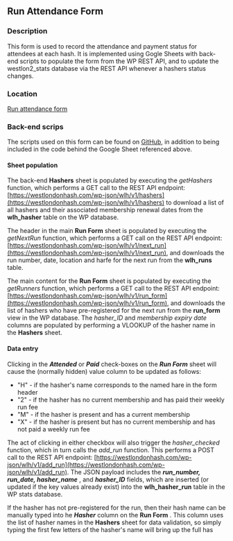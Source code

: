 


## Run Attendance Form
### Description
This form is used to record the attendance and payment status for attendees at each hash.  It is implemented using Gogle Sheets with back-end scripts to populate the form from the WP REST API, and to update the westlon2_stats database via the REST API whenever a hashers status changes.

### Location
[Run attendance form](https://docs.google.com/spreadsheets/d/1K0YOljGE2HHLYWpGt3HI9RvtwQnncWaLmcDvwE-ZFdc/edit#gid=873490598)

### Back-end scrips
The scripts used on this form can be found on [GitHub](https://raw.githubusercontent.com/rajbooth/Hash-Stats/master/code/run_form_scripts.gs), in addition to being included in the code behind the Google Sheet referenced above.

#### Sheet population
The back-end  **Hashers** sheet is populated by executing the *getHashers* function, which performs a GET call to the REST API endpoint:  [https://westlondonhash.com/wp-json/wlh/v1/hashers](https://westlondonhash.com/wp-json/wlh/v1/hashers) to download a list of all hashers and their associated membership renewal dates from the **wlh_hasher** table on the WP database.

The header in the  main **Run Form** sheet is populated by executing the *getNextRun* function, which performs a GET call on the REST API endpoint:  [https://westlondonhash.com/wp-json/wlh/v1/next_run](https://westlondonhash.com/wp-json/wlh/v1/next_run), and downloads the run number, date, location and harfe for the next run from the **wlh_runs** table.

The main content for the **Run Form** sheet is populated by executing the *getRunners* function, which performs a GET call to the REST API endpoint:  [https://westlondonhash.com/wp-json/wlh/v1/run_form](https://westlondonhash.com/wp-json/wlh/v1/run_form), and downloads the list of hashers who have pre-registered for the next run from the **run_form** view in the WP database.  The *hasher_ID* and *membership expiry date* columns are populated by performing a VLOOKUP of the hasher name in the **Hashers** sheet.

#### Data entry
Clicking in the ***Attended*** or ***Paid*** check-boxes on the ***Run Form*** sheet will cause the (normally hidden) value column to be updated as follows:

 - "H" - if the hasher's name corresponds to the named hare in the form header
 - "2" - if the hasher has no current membership and has paid their weekly run fee
 - "M" - if the hasher is present and has a current membership
 - "X" - if the hasher is present but has no current membership and has not paid a weekly run fee  
 
The act of clicking in either checkbox will also trigger the *hasher_checked* function, which in turn calls the *add_run* function.  This performs a POST call to the REST API endpoint:   [https://westlondonhash.com/wp-json/wlh/v1/add_run](https://westlondonhash.com/wp-json/wlh/v1/add_run). The JSON payload includes the ***run_number, run_date, hasher_name*** , and  ***hasher_ID*** fields, which are inserted (or updated if the key values already exist) into the **wlh_hasher_run** table in the WP stats database.

If the hasher has not pre-registered for the run, then their hash name can be manually typed into he ***Hasher*** column on the **Run Form** .  This column uses the list of hasher names in the **Hashers** sheet for data validation, so simply typing the first few letters of the hasher's name will bring up the full has
<!--stackedit_data:
eyJoaXN0b3J5IjpbMjAzNjEwMDU2NCwxMDgyNjg0MzY2LC0xND
E1NTQ1Njc1LC0xOTcxMTk1MDg4LC0zNDUzNDM1NV19
-->